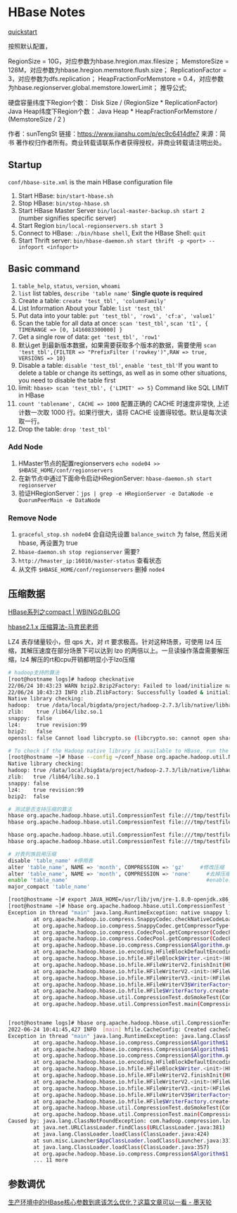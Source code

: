 # HBase Notes

[quickstart](https://hbase.apache.org/book.html#quickstart)

按照默认配置，

RegionSize = 10G，对应参数为hbase.hregion.max.filesize；
MemstoreSize = 128M，对应参数为hbase.hregion.memstore.flush.size；
ReplicationFactor = 3，对应参数为dfs.replication；
HeapFractionForMemstore = 0.4，对应参数为hbase.regionserver.global.memstore.lowerLimit；
推导公式;

硬盘容量纬度下Region个数：
Disk Size / (RegionSize * ReplicationFactor)
Java Heap纬度下Region个数：
Java Heap * HeapFractionForMemstore / (MemstoreSize / 2 )

作者：sunTengSt
链接：https://www.jianshu.com/p/ec9c6414dfe7
来源：简书
著作权归作者所有。商业转载请联系作者获得授权，非商业转载请注明出处。

## Startup

`conf/hbase-site.xml` is the main HBase configuration file

1. Start HBase: `bin/start-hbase.sh`
2. Stop HBase: `bin/stop-hbase.sh`
3. Start HBase Master Server `bin/local-master-backup.sh start 2` (number signifies specific server)
4. Start Region `bin/local-regionservers.sh start 3`
5. Connect to HBase: `./bin/hbase shell`, Exit the HBase Shell: `quit`
6. Start Thrift server: `bin/hbase-daemon.sh start thrift -p <port> --infoport <infoport>`

## Basic command

1. `table_help`, `status`, `version`, `whoami`
2. `list` list tables, `describe 'table name'` **Single quote is required**
3. Create a table: `create 'test_tbl', 'columnFamily'`
4. List Information About your Table: `list 'test_tbl'`
5. Put data into your table: `put 'test_tbl', 'row1', 'cf:a', 'value1'`
6. Scan the table for all data at once: `scan 'test_tbl'`, `scan 't1', { TIMERANGE => [0, 1416083300000] }`
7. Get a single row of data: `get 'test_tbl', 'row1'`
8. 默认get 到最新版本数据，如果需要获取多个版本的数据，需要使用 `scan 'test_tbl',{FILTER => "PrefixFilter ('rowkey')",RAW => true, VERSIONS => 10}`
9. Disable a table: `disable 'test_tbl'`, `enable 'test_tbl'`If you want to delete a table or change its settings, as well as in some other situations, you need to disable the table first
10. limit: `hbase> scan 'test_tbl', {'LIMIT' => 5}` Command like SQL LIMIT in HBase
11. `count 'tablename', CACHE => 1000` 配置正确的 CACHE 时速度非常快, 上述计数一次取 1000 行。如果行很大，请将 CACHE 设置得较低。默认是每次读取一行。
12. Drop the table: `drop 'test_tbl'`

### Add Node

1. HMaster节点的配置regionservers `echo node04 >> $HBASE_HOME/conf/regionservers`
2. 在新节点中通过下面命令启动HRegionServer: `hbase-daemon.sh start regionserver`
3. 验证HRegionServer：`jps | grep -e HRegionServer -e DataNode -e QuorumPeerMain -e DataNode`

### Remove Node

1. `graceful_stop.sh node04` 会自动先设置 `balance_switch` 为 false, 然后关闭hbase, 再设置为 true
2. `hbase-daemon.sh stop regionserver` 需要?
3. `http://hmaster_ip:16010/master-status` 查看状态
4. 从文件 `$HBASE_HOME/conf/regionservers` 删掉 `node4`

## 压缩数据

[HBase系列之compact | WBINGのBLOG](https://wbice.cn/article/hbase-compact.html#ExploringCompactionPolicy)

[hbase2.1.x 压缩算法-马育民老师](https://www.malaoshi.top/show_1IX1y3a332gi.html)

LZ4 表存储量较小，但 qps 大，对 rt 要求极高。针对这种场景，可使用 lz4 压缩，其解压速度在部分场景下可以达到 lzo 的两倍以上。一旦读操作落盘需要解压缩，lz4 解压的rt和cpu开销都明显小于lzo压缩

```sh
# hadoop支持的算法
[root@hostname logs]# hadoop checknative
22/06/24 10:43:23 WARN bzip2.Bzip2Factory: Failed to load/initialize native-bzip2 library system-native, will use pure-Java version
22/06/24 10:43:23 INFO zlib.ZlibFactory: Successfully loaded & initialized native-zlib library
Native library checking:
hadoop:  true /data/local/bigdata/project/hadoop-2.7.3/lib/native/libhadoop.so.1.0.0
zlib:    true /lib64/libz.so.1
snappy:  false
lz4:     true revision:99
bzip2:   false
openssl: false Cannot load libcrypto.so (libcrypto.so: cannot open shared object file: No such file or directory)!

# To check if the Hadoop native library is available to HBase, run the following tool (available in Hadoop 2.1 and greater):
[root@hostname ~]# hbase --config ~/conf_hbase org.apache.hadoop.util.NativeLibraryChecker
Native library checking:
hadoop: true /data/local/bigdata/project/hadoop-2.7.3/lib/native/libhadoop.so.1.0.0
zlib:   true /lib64/libz.so.1
snappy: false
lz4:    true revision:99
bzip2:  false

# 测试是否支持压缩的算法
hbase org.apache.hadoop.hbase.util.CompressionTest file:///tmp/testfile gz
hbase org.apache.hadoop.hbase.util.CompressionTest file:///tmp/testfile lz4

hbase org.apache.hadoop.hbase.util.CompressionTest file:///tmp/testfile snappy
hbase org.apache.hadoop.hbase.util.CompressionTest file:///tmp/testfile lzo

# 对表列族启用压缩
disable 'table_name' #停用表
alter 'table_name', NAME => 'month', COMPRESSION => 'gz'     #修改压缩
alter 'table_name', NAME => 'month', COMPRESSION => 'none'     #去掉压缩
enable 'table_name'                                            #enable表后压缩还不会生效, 需要立即生效
major_compact 'table_name'
```

```sh
[root@hostname ~]# export JAVA_HOME=/usr/lib/jvm/jre-1.8.0-openjdk.x86_64
[root@hostname ~]# hbase org.apache.hadoop.hbase.util.CompressionTest file:///tmp/testfile snappy
Exception in thread "main" java.lang.RuntimeException: native snappy library not available: this version of libhadoop was built without snappy support.
        at org.apache.hadoop.io.compress.SnappyCodec.checkNativeCodeLoaded(SnappyCodec.java:64)
        at org.apache.hadoop.io.compress.SnappyCodec.getCompressorType(SnappyCodec.java:132)
        at org.apache.hadoop.io.compress.CodecPool.getCompressor(CodecPool.java:148)
        at org.apache.hadoop.io.compress.CodecPool.getCompressor(CodecPool.java:163)
        at org.apache.hadoop.hbase.io.compress.Compression$Algorithm.getCompressor(Compression.java:303)
        at org.apache.hadoop.hbase.io.encoding.HFileBlockDefaultEncodingContext.<init>(HFileBlockDefaultEncodingContext.java:90)
        at org.apache.hadoop.hbase.io.hfile.HFileBlock$Writer.<init>(HFileBlock.java:879)
        at org.apache.hadoop.hbase.io.hfile.HFileWriterV2.finishInit(HFileWriterV2.java:126)
        at org.apache.hadoop.hbase.io.hfile.HFileWriterV2.<init>(HFileWriterV2.java:118)
        at org.apache.hadoop.hbase.io.hfile.HFileWriterV3.<init>(HFileWriterV3.java:67)
        at org.apache.hadoop.hbase.io.hfile.HFileWriterV3$WriterFactoryV3.createWriter(HFileWriterV3.java:59)
        at org.apache.hadoop.hbase.io.hfile.HFile$WriterFactory.create(HFile.java:309)
        at org.apache.hadoop.hbase.util.CompressionTest.doSmokeTest(CompressionTest.java:124)
        at org.apache.hadoop.hbase.util.CompressionTest.main(CompressionTest.java:160)


[root@hostname logs]# hbase org.apache.hadoop.hbase.util.CompressionTest file:///tmp/testfile lzo
2022-06-24 10:41:45,427 INFO  [main] hfile.CacheConfig: Created cacheConfig: CacheConfig:disabled
Exception in thread "main" java.lang.RuntimeException: java.lang.ClassNotFoundException: com.hadoop.compression.lzo.LzoCodec
        at org.apache.hadoop.hbase.io.compress.Compression$Algorithm$1.buildCodec(Compression.java:130)
        at org.apache.hadoop.hbase.io.compress.Compression$Algorithm$1.getCodec(Compression.java:116)
        at org.apache.hadoop.hbase.io.compress.Compression$Algorithm.getCompressor(Compression.java:301)
        at org.apache.hadoop.hbase.io.encoding.HFileBlockDefaultEncodingContext.<init>(HFileBlockDefaultEncodingContext.java:90)
        at org.apache.hadoop.hbase.io.hfile.HFileBlock$Writer.<init>(HFileBlock.java:879)
        at org.apache.hadoop.hbase.io.hfile.HFileWriterV2.finishInit(HFileWriterV2.java:126)
        at org.apache.hadoop.hbase.io.hfile.HFileWriterV2.<init>(HFileWriterV2.java:118)
        at org.apache.hadoop.hbase.io.hfile.HFileWriterV3.<init>(HFileWriterV3.java:67)
        at org.apache.hadoop.hbase.io.hfile.HFileWriterV3$WriterFactoryV3.createWriter(HFileWriterV3.java:59)
        at org.apache.hadoop.hbase.io.hfile.HFile$WriterFactory.create(HFile.java:309)
        at org.apache.hadoop.hbase.util.CompressionTest.doSmokeTest(CompressionTest.java:124)
        at org.apache.hadoop.hbase.util.CompressionTest.main(CompressionTest.java:160)
Caused by: java.lang.ClassNotFoundException: com.hadoop.compression.lzo.LzoCodec
        at java.net.URLClassLoader.findClass(URLClassLoader.java:381)
        at java.lang.ClassLoader.loadClass(ClassLoader.java:424)
        at sun.misc.Launcher$AppClassLoader.loadClass(Launcher.java:331)
        at java.lang.ClassLoader.loadClass(ClassLoader.java:357)
        at org.apache.hadoop.hbase.io.compress.Compression$Algorithm$1.buildCodec(Compression.java:125)
        ... 11 more
```

## 参数调优

[生产环境中的HBase核心参数到底该怎么优化？这篇文章可以一看 - 墨天轮](https://www.modb.pro/db/81894)
